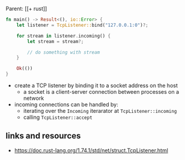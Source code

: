 Parent: [[+ rust]]

```rust
fn main() -> Result<(), io::Error> {
    let listener = TcpListener::bind("127.0.0.1:0")?;

    for stream in listener.incoming() {
        let stream = stream?;

        // do something with stream
    }

    Ok(())
}
```

- create a TCP listener by binding it to a socket address on the host
  - a socket is a client-server connection between processes on a network
- incoming connections can be handled by:
  - iterating over the `Incoming` iterarator at `TcpListener::incoming`
  - calling `TcpListener::accept`

## links and resources

- https://doc.rust-lang.org/1.74.1/std/net/struct.TcpListener.html
